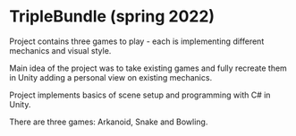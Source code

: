 # TripleBundle (spring 2022)
Project contains three games to play - each is implementing different mechanics and visual style. 

Main idea of the project was to take existing games and fully recreate them in Unity adding a personal view on existing mechanics. 

Project implements basics of scene setup and programming with C# in Unity. 

There are three games: Arkanoid, Snake and Bowling.
